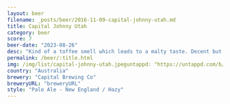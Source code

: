 ```yaml
---
layout: beer
filename: _posts/beer/2016-11-09-capital-johnny-utah.md
title: Capital Johnny Utah
category: beer
score: 7
beer-date: "2023-08-26"
desc: "Kind of a toffee smell which leads to a malty taste. Decent but not really a NEIPA"
permalink: /beer/:title.html
img: /img/list/capital-johnny-utah.jpeguntappd: "https://untappd.com/b/capital-brewing-co-johnny-utah/4817435"
country: "Australia"
brewery: "Capital Brewing Co"
breweryURL: "breweryURL"
style: "Pale Ale - New England / Hazy"
---
```

